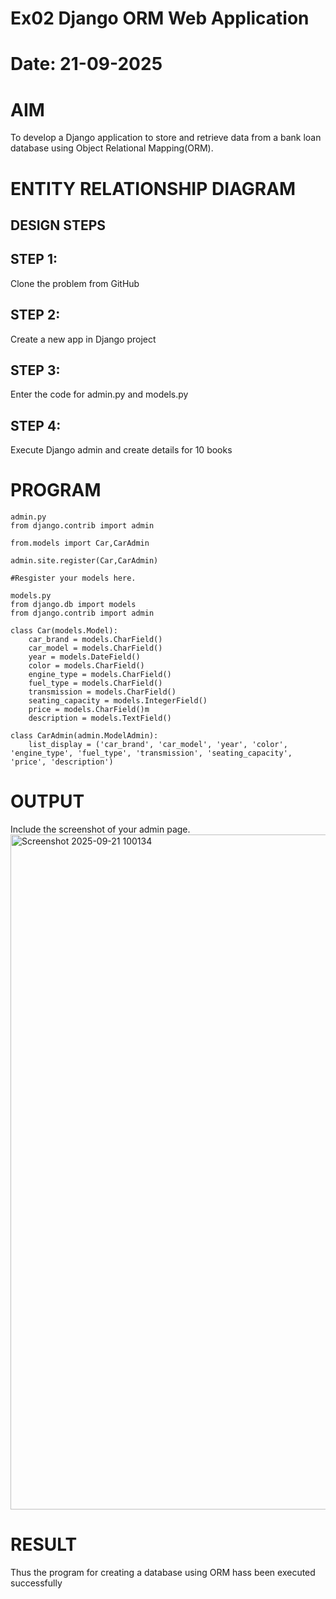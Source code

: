 # Ex02 Django ORM Web Application
# Date: 21-09-2025
# AIM
To develop a Django application to store and retrieve data from a bank loan database using Object Relational Mapping(ORM).

# ENTITY RELATIONSHIP DIAGRAM
## DESIGN STEPS
## STEP 1:
Clone the problem from GitHub

## STEP 2:
Create a new app in Django project

## STEP 3:
Enter the code for admin.py and models.py

## STEP 4:
Execute Django admin and create details for 10 books

# PROGRAM
```
admin.py
from django.contrib import admin

from.models import Car,CarAdmin

admin.site.register(Car,CarAdmin)

#Resgister your models here.

models.py
from django.db import models
from django.contrib import admin

class Car(models.Model):
    car_brand = models.CharField()
    car_model = models.CharField()
    year = models.DateField()
    color = models.CharField()
    engine_type = models.CharField()
    fuel_type = models.CharField()
    transmission = models.CharField()
    seating_capacity = models.IntegerField()
    price = models.CharField()m
    description = models.TextField()

class CarAdmin(admin.ModelAdmin):
    list_display = ('car_brand', 'car_model', 'year', 'color', 'engine_type', 'fuel_type', 'transmission', 'seating_capacity', 'price', 'description')
```

# OUTPUT
Include the screenshot of your admin page.
<img width="1920" height="1080" alt="Screenshot 2025-09-21 100134" src="https://github.com/user-attachments/assets/d9619544-78ef-4104-8a47-ed64ebdb0cc7" />

# RESULT
Thus the program for creating a database using ORM hass been executed successfully
